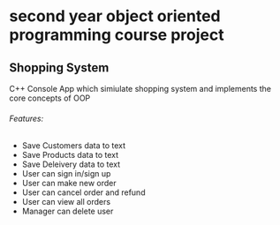 # second year object oriented programming course project

## Shopping System

C++ Console App which simiulate shopping system and implements the core concepts of OOP 

###### Features:

* Save Customers data to text
* Save Products data to text
* Save Deleivery data to text
* User can sign in/sign up
* User can make new order
* User can cancel order and refund
* User can view all orders 
* Manager can delete user
